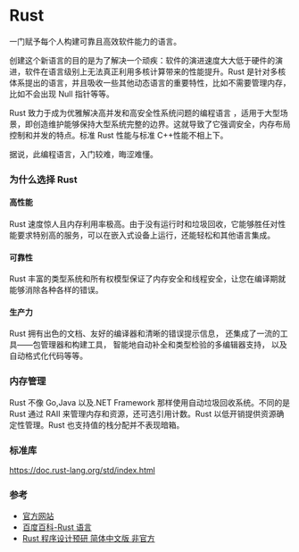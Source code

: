 # Rust

一门赋予每个人构建可靠且高效软件能力的语言。

创建这个新语言的目的是为了解决一个顽疾：软件的演进速度大大低于硬件的演进，软件在语言级别上无法真正利用多核计算带来的性能提升。Rust 是针对多核体系提出的语言，并且吸收一些其他动态语言的重要特性，比如不需要管理内存，比如不会出现 Null 指针等等。

Rust 致力于成为优雅解决高并发和高安全性系统问题的编程语言 ，适用于大型场景，即创造维护能够保持大型系统完整的边界。这就导致了它强调安全，内存布局控制和并发的特点。标准 Rust 性能与标准 C++性能不相上下。

据说，此编程语言，入门较难，晦涩难懂。

### 为什么选择 Rust

#### 高性能

Rust 速度惊人且内存利用率极高。由于没有运行时和垃圾回收，它能够胜任对性能要求特别高的服务，可以在嵌入式设备上运行，还能轻松和其他语言集成。

#### 可靠性

Rust 丰富的类型系统和所有权模型保证了内存安全和线程安全，让您在编译期就能够消除各种各样的错误。

#### 生产力

Rust 拥有出色的文档、友好的编译器和清晰的错误提示信息， 还集成了一流的工具——包管理器和构建工具， 智能地自动补全和类型检验的多编辑器支持， 以及自动格式化代码等等。

### 内存管理

Rust 不像 Go,Java 以及.NET Framework 那样使用自动垃圾回收系统。不同的是 Rust 通过 RAII 来管理内存和资源，还可选引用计数。Rust 以低开销提供资源确定性管理。Rust 也支持值的栈分配并不表现暗箱。

### 标准库

https://doc.rust-lang.org/std/index.html

### 参考

- [官方网站](https://www.rust-lang.org/zh-CN)
- [百度百科-Rust 语言](https://baike.baidu.com/item/Rust%E8%AF%AD%E8%A8%80/9502634)
- [Rust 程序设计预研 简体中文版 非官方](https://kaisery.github.io/trpl-zh-cn/title-page.html)
